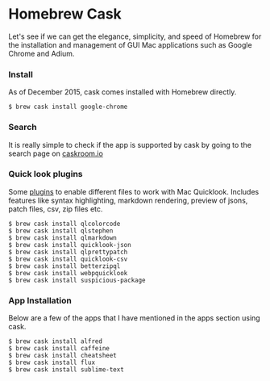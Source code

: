 # Homebrew Cask

Let's see if we can get the elegance, simplicity, and speed of Homebrew for the installation and management of GUI Mac applications such as Google Chrome and Adium.

### Install

As of December 2015, cask comes installed with Homebrew directly.

    $ brew cask install google-chrome

### Search

It is really simple to check if the app is supported by cask by going to the search page on [caskroom.io](http://caskroom.io/)

### Quick look plugins

Some [plugins](https://github.com/sindresorhus/quick-look-plugins) to enable different files to work with Mac Quicklook. Includes features like syntax highlighting, markdown rendering, preview of jsons, patch files, csv, zip files etc.

    $ brew cask install qlcolorcode
    $ brew cask install qlstephen
    $ brew cask install qlmarkdown
    $ brew cask install quicklook-json
    $ brew cask install qlprettypatch
    $ brew cask install quicklook-csv
    $ brew cask install betterzipql
    $ brew cask install webpquicklook
    $ brew cask install suspicious-package

### App Installation

Below are a few of the apps that I have mentioned in the apps section using cask.

    $ brew cask install alfred
    $ brew cask install caffeine
    $ brew cask install cheatsheet
    $ brew cask install flux
    $ brew cask install sublime-text
